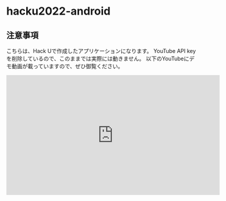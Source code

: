 # hacku2022-android
## 注意事項
こちらは、Hack Uで作成したアプリケーションになります。
YouTube API keyを削除しているので、このままでは実際には動きません。
以下のYouTubeにデモ動画が載っていますので、ぜひ御覧ください。
<iframe width="560" height="315" src="https://www.youtube.com/embed/v7JW5OZFKXk?start=6577" title="YouTube video player" frameborder="0" allow="accelerometer; autoplay; clipboard-write; encrypted-media; gyroscope; picture-in-picture; web-share" allowfullscreen></iframe>
